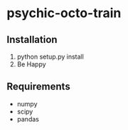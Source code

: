 # psychic-octo-train

## Installation

1. python setup.py install
2. Be Happy 

## Requirements

* numpy
* scipy
* pandas
